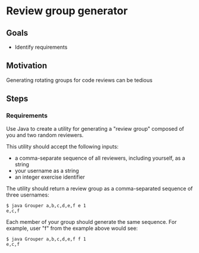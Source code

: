 # Review group generator

## Goals

* Identify requirements

## Motivation

Generating rotating groups for code reviews can be tedious

## Steps

### Requirements

Use Java to create a utility for generating a "review group" composed of you and two random reviewers.

This utility should accept the following inputs:
* a comma-separate sequence of all reviewers, including yourself, as a string
* your username as a string
* an integer exercise identifier

The utility should return a review group as a comma-separated sequence of three usernames:

```
$ java Grouper a,b,c,d,e,f e 1
e,c,f
```

Each member of your group should generate the same sequence. For example, user "f" from the example above would see:

```
$ java Grouper a,b,c,d,e,f f 1
e,c,f
```
